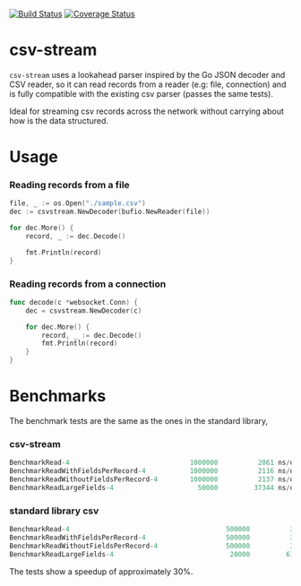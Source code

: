 [![Build Status](https://travis-ci.org/calvernaz/csv-stream.svg?branch=master)](https://travis-ci.org/calvernaz/csv-stream)
[![Coverage Status](https://coveralls.io/repos/github/calvernaz/csv-stream/badge.svg?branch=master)](https://coveralls.io/github/calvernaz/csv-stream?branch=master)

# csv-stream

`csv-stream` uses a lookahead parser inspired by the Go JSON decoder and CSV reader, so it can read records from a reader
(e.g: file, connection) and is fully compatible with the existing csv parser (passes the same tests).

Ideal for streaming csv records across the network without carrying about how is the data structured.

# Usage

### Reading records from a file

```go
file, _ := os.Open("./sample.csv")
dec := csvstream.NewDecoder(bufio.NewReader(file))

for dec.More() {
	record, _ := dec.Decode()

	fmt.Println(record)
}
````

### Reading records from a connection

```go
func decode(c *websocket.Conn) {
	dec = csvstream.NewDecoder(c)

	for dec.More() {
		record, _ := dec.Decode()
		fmt.Println(record)
	}
}
```

# Benchmarks

The benchmark tests are the same as the ones in the standard library,

### csv-stream

```go
BenchmarkRead-4                         	 1000000	      2061 ns/op	     664 B/op	      18 allocs/op
BenchmarkReadWithFieldsPerRecord-4      	 1000000	      2116 ns/op	     664 B/op	      18 allocs/op
BenchmarkReadWithoutFieldsPerRecord-4   	 1000000	      2137 ns/op	     664 B/op	      18 allocs/op
BenchmarkReadLargeFields-4              	   50000	     37344 ns/op	    3936 B/op	      24 allocs/op
```

### standard library csv

```go
BenchmarkRead-4                                    	  500000	      3140 ns/op	     664 B/op	      18 allocs/op
BenchmarkReadWithFieldsPerRecord-4                 	  500000	      3131 ns/op	     664 B/op	      18 allocs/op
BenchmarkReadWithoutFieldsPerRecord-4              	  500000	      3117 ns/op	     664 B/op	      18 allocs/op
BenchmarkReadLargeFields-4                         	   20000	     67522 ns/op	    3936 B/op	      24 allocs/op
```

The tests show a speedup of approximately 30%.   
